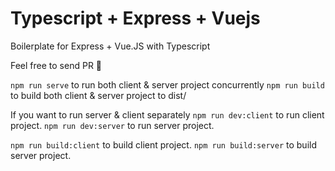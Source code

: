 # Typescript + Express + Vuejs
Boilerplate for Express + Vue.JS with Typescript

Feel free to send PR :tada:

`npm run serve` to run both client & server project concurrently
`npm run build` to build both client & server project to dist/

If you want to run server & client separately
`npm run dev:client` to run client project.
`npm run dev:server` to run server project. 

`npm run build:client` to build client project.
`npm run build:server` to build server project.


